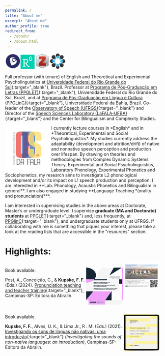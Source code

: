 ```yaml
---
permalink: /
title: "About me"
excerpt: "About me"
author_profile: true
redirect_from: 
  - /about/
  - /about.html
---
```


<a href="http://lattes.cnpq.br/5896539533884923" target="_blank"><img src="/images/lattes.png" width="50" height="50"></a><a href="https://www.researchgate.net/profile/Felipe-Kupske" target="_blank"><img src="/images/rg.png" width="46" height="46"></a><a href="https://www.zotero.org/kupske" target="_blank"><img src="/images/zotero.png" width="50" height="50"></a><a href="osf.io/rabw7" target="_blank"><img src="/images/osf.png" width="50" height="50"></a>


Full professor (with tenure) of English and Theoretical and Experimental Psycholinguistics at [Universidade Federal do Rio Grande do Sul](https://www.ufrgs.br){:target="_blank"}, Brazil. Professor at [Programa de Pós-Graduação em Letras (PPGLET)](https://www.ufrgs.br/ppgletras/){:target="_blank"}, Universidade Federal do Rio Grande do Sul, Brazil, and at [Programa de Pós-Graduação em Língua e Cultura (PPGLinC)](http://www.ppglinc.ufba.br/){:target="_blank"}, Universidade Federal da Bahia, Brazil. Co-leader of the [Observatory of Speech (UFRGS)](https://osf.io/t4ew9/){:target="_blank"} and Director of the [Speech Sciences Laboratory (LaFALA-UFBA)](http://lafala-ufba.github.io){:target="_blank"} and the Center for Bilingualism and Complexity Studies.

<img align="left" src="/images/obs1.png" width="150" height="150"> 
I currently lecture courses in *English* and in *Theoretical, Experimental and Social Psycholinguistics*. My studies currently address the adaptability (development and attrition/drift) of native and nonnative speech perception and production over lifespan. By drawing on theories and methodologies from Complex Dynamic Systems Theory, Experimental and Social Psycholinguistics, Laboratory Phonology, Experimental Phonetics and Sociophonetics, my research aims to investigate L2 phonological development and/or its impact on L1 speech production and perception. I am interested in **Lab. Phonology, Acoustic Phonetics and Bilingualism in general**. I am also engaged in studying **Language Teaching *(orality and pronunciation)***.

I am interested in supervising studies in the above areas at Doctorate, Master’s or undergraduate level. I supervise **graduate (MA and Doctorate) students** at [PPGLET](https://www.ufrgs.br/ppgletras/){:target="_blank"} and, less frequently, at [PPGlinC](http://www.ppglinc.ufba.br/){:target="_blank"}, and undergraduate students only at UFRGS. If collaborating with me is something that piques your interest, please take a look at the reading lists that are accessible in the "resources" section.


# Highlights:

<img align="right" src="/images/icla5.png" width="120">
<br />



<img align="right" src="/images/livro2024.png" width="120" height="120" alt="Kupske et al. (2021)">
Book available. 
<br />

Post, A., Conceição, C., & **Kupske, F. F.** (Eds.) (2024). [Pronunciation teaching and teacher training](https://editora.abralin.org/publicacoes/ensino-de-pronuncia-e-formacao-docente/){:target="_blank"}, Campinas-SP: Editora da Abralin.
<br clear="right"/>
<br />

<img align="right" src="/images/livro2021.png" width="120" height="120" alt="Kupske et al. (2021)">
Book available. 
<br />

**Kupske, F. F.**, Alves, U. K., & Lima Jr., R . M. (Eds.) (2021). [Investigando os sons de línguas não nativas: uma introdução](https://editora.abralin.org/publicacoes/investigando-os-sons-de-linguas-nao-nativas/){:target="_blank"} *(Investigating the sounds of non-native languages: an introduction)*, Campinas-SP: Editora da Abralin.
<br clear="right"/>

